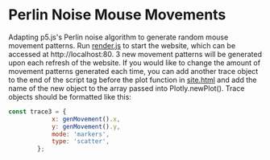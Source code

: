 # Perlin Noise Mouse Movements
Adapting p5.js's Perlin noise algorithm to generate random mouse movement patterns. Run [render.js](src/render.js) to start the website, which can be accessed at http://localhost:80. 3 new movement patterns will be generated upon each refresh of the website. 
If you would like to change the amount of movement patterns generated each time, you can add another trace object to the end of the script tag before the plot function in [site.html](src/site.html) and add the name of the new object to the array passed into Plotly.newPlot(). Trace objects should be formatted like this:
```js
const trace3 = {
            x: genMovement().x,
            y: genMovement().y,
            mode: 'markers',
            type: 'scatter',
        };
```